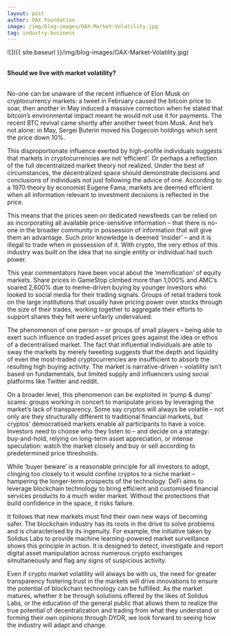```yaml
---
layout: post
author: OAX Foundation
image: /img/blog-images/OAX-Market-Volatility.jpg
tag: industry-business
---
```


![]({{ site.baseurl }}/img/blog-images/OAX-Market-Volatility.jpg)

<br><b>Should we live with market volatility? </b>

<br>No-one can be unaware of the recent influence of Elon Musk on cryptocurrency markets: a tweet in February caused the bitcoin price to soar, then another in May induced a massive correction when he stated that bitcoin’s environmental impact meant he would not use it for payments. The recent BTC revival came shortly after another tweet from Musk. And he’s not alone: in May, Sergei Buterin moved his Dogecoin holdings which sent the price down 10%. 

This disproportionate influence exerted by high-profile individuals suggests that markets in cryptocurrencies are not ‘efficient’. Or perhaps a reflection of the full decentralized market theory not realized. Under the best of circumstances, the decentralized space should demonstrate decisions and conclusions of individuals not just following the advice of one. According to a 1970 theory by economist Eugene Fama, markets are deemed efficient when all information relevant to investment decisions is reflected in the price. 

This means that the prices seen on dedicated newsfeeds can be relied on as incorporating all available price-sensitive information – that there is no-one in the broader community in possession of information that will give them an advantage. Such prior knowledge is deemed ‘insider’ – and it is illegal to trade when in possession of it. With crypto, the very ethos of this industry was built on the idea that no single entity or individual had such power.  

This year commentators have been vocal about the ‘memification’ of equity markets. Share prices in GameStop climbed more than 1,000% and AMC’s soared 2,600% due to meme-driven buying by younger investors who looked to social media for their trading signals. Groups of retail traders took on the large institutions that usually have pricing power over stocks through the size of their trades, working together to aggregate their efforts to support shares they felt were unfairly undervalued. 

The phenomenon of one person – or groups of small players – being able to exert such influence on traded asset prices goes against the idea or ethos of a decentralised market. The fact that influential individuals are able to sway the markets by merely tweeting suggests that the depth and liquidity of even the most-traded cryptocurrencies are insufficient to absorb the resulting high buying activity. The market is narrative-driven – volatility isn’t based on fundamentals, but limited supply and influencers using social platforms like Twitter and reddit.  

On a broader level, this phenomenon can be exploited in ‘pump & dump’ scams: groups working in concert to manipulate prices by leveraging the market’s lack of transparency. Some say cryptos will always be volatile – not only are they structurally different to traditional financial markets, but cryptos’ democratised markets enable all participants to have a voice. Investors need to choose who they listen to – and decide on a strategy: buy-and-hold, relying on long-term asset appreciation, or intense speculation: watch the market closely and buy or sell according to predetermined price thresholds. 

While ‘buyer beware’ is a reasonable principle for all investors to adopt, clinging too closely to it would confine cryptos to a niche market – hampering the longer-term prospects of the technology. DeFi aims to leverage blockchain technology to bring efficient and customised financial services products to a much wider market. Without the protections that build confidence in the space, it risks failure. 

It follows that new markets must find their own new ways of becoming safer. The blockchain industry has its roots in the drive to solve problems and is characterised by its ingenuity. For example, the initiative taken by Solidus Labs to provide machine learning-powered market surveillance shows this principle in action. It is designed to detect, investigate and report digital asset manipulation across numerous crypto exchanges simultaneously and flag any signs of suspicious activity. 

Even if crypto market volatility will always be with us, the need for greater transparency fostering trust in the markets will drive innovations to ensure the potential of blockchain technology can be fulfilled. As the market matures, whether it be through solutions offered by the likes of Solidus Labs, or the education of the general public that allows them to realize the true potential of decentralization and trading from what they understand or forming their own opinions through DYOR, we look forward to seeing how the industry will adapt and change.
